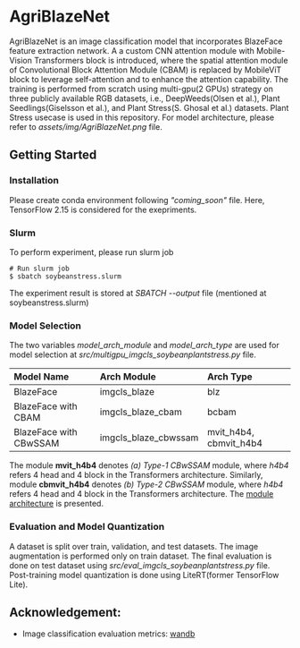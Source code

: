 # AgriBlazeNet
AgriBlazeNet is an image classification model that incorporates BlazeFace feature extraction network. A a custom CNN attention module with Mobile-Vision Transformers block is introduced, where the spatial attention module of Convolutional Block Attention Module (CBAM) is replaced by MobileViT block to leverage self-attention and to enhance the attention capability. The training is performed from scratch using multi-gpu(2 GPUs) strategy on three publicly available RGB datasets, i.e., DeepWeeds(Olsen et al.), Plant Seedlings(Giselsson et al.), and Plant Stress(S. Ghosal et al.) datasets. Plant Stress usecase is used in this repository. For model architecture, please refer to *assets/img/AgriBlazeNet.png* file.

## Getting Started
### Installation
Please create conda environment following *"coming_soon"* file. Here, TensorFlow 2.15 is considered for the exepriments.

### Slurm
To perform experiment, please run slurm job

```shell
# Run slurm job
$ sbatch soybeanstress.slurm
```
The experiment result is stored at *SBATCH --output* file (mentioned at soybeanstress.slurm)

### Model Selection

The two variables *model_arch_module* and *model_arch_type* are used for model selection at *src/multigpu_imgcls_soybeanplantstress.py* file.

| Model Name             | Arch Module          | Arch Type                 |
| :--------------------- | :------------------- | :------------------------ |
| BlazeFace              | imgcls_blaze         | blz                       |
| BlazeFace with CBAM    | imgcls_blaze_cbam    | bcbam                     |
| BlazeFace with CBwSSAM | imgcls_blaze_cbwssam | mvit_h4b4, cbmvit_h4b4    |

The module **mvit_h4b4** denotes *(a) Type-1 CBwSSAM* module, where *h4b4* refers 4 head and 4 block in the Transformers architecture. Similarly, module **cbmvit_h4b4** denotes *(b) Type-2 CBwSSAM* module, where *h4b4* refers 4 head and 4 block in the Transformers architecture. The [module architecture](assets/img/CBwSSAM.png) is presented.

### Evaluation and Model Quantization
A dataset is split over train, validation, and test datasets. The image augmentation is performed only on train dataset. The final evaluation is done on test dataset using *src/eval_imgcls_soybeanplantstress.py* file. Post-training model quantization is done using LiteRT(former TensorFlow Lite).

## Acknowledgement:
* Image classification evaluation metrics: [wandb](https://wandb.ai/site/) 
